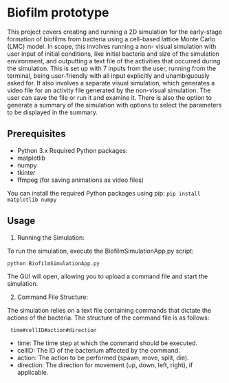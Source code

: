# Biofilm prototype
This project covers creating and running a 2D simulation for the early-stage formation of
biofilms from bacteria using a cell-based lattice Monte Carlo (LMC) model. In scope, this involves running a non-
visual simulation with user input of initial conditions, like initial bacteria and size of the simulation environment,
and outputting a text file of the activities that occurred during the simulation. This is set up with 7 inputs from
the user, running from the terminal, being user-friendly with all input explicitly and unambiguously asked for. It
also involves a separate visual simulation, which generates a video file for an activity file generated by the non-visual
simulation. The user can save the file or run it and examine it. There is also the option to generate a summary of
the simulation with options to select the parameters to be displayed in the summary.

## Prerequisites
- Python 3.x
Required Python packages:
- matplotlib
- numpy
- tkinter
- ffmpeg (for saving animations as video files)

You can install the required Python packages using pip:
``` pip install matplotlib numpy ```

## Usage

1. Running the Simulation:

To run the simulation, execute the BiofilmSimulationApp.py script:

``` python BiofilmSimulationApp.py ``` 

The GUI will open, allowing you to upload a command file and start the simulation.

2. Command File Structure:

The simulation relies on a text file containing commands that dictate the actions of the bacteria. The structure of the command file is as follows:

```  time#cellID#action#direction ``` 

- time: The time step at which the command should be executed.
- cellID: The ID of the bacterium affected by the command.
- action: The action to be performed (spawn, move, split, die).
- direction: The direction for movement (up, down, left, right), if applicable.


